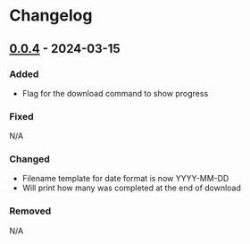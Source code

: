 # Changelog

## [0.0.4] - 2024-03-15

### Added
- Flag for the download command to show progress

### Fixed
N/A

### Changed
- Filename template for date format is now YYYY-MM-DD
- Will print how many was completed at the end of download 

### Removed
N/A


[0.0.4]: https://github.com/amieldelatorre/spotilistcli/compare/0.0.3...0.0.4
